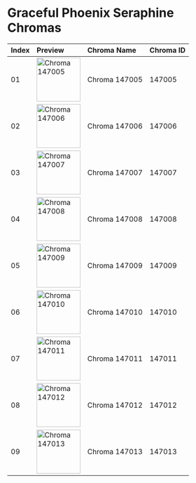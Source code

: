 # Graceful Phoenix Seraphine Chromas

| Index | Preview | Chroma Name | Chroma ID |
|:---|:---|:---|:---|
| 01 | <img src='https://raw.communitydragon.org/latest/plugins/rcp-be-lol-game-data/global/default/v1/champion-chroma-images/147/147005.png' alt='Chroma 147005' width='100'> | Chroma 147005 | 147005 |
| 02 | <img src='https://raw.communitydragon.org/latest/plugins/rcp-be-lol-game-data/global/default/v1/champion-chroma-images/147/147006.png' alt='Chroma 147006' width='100'> | Chroma 147006 | 147006 |
| 03 | <img src='https://raw.communitydragon.org/latest/plugins/rcp-be-lol-game-data/global/default/v1/champion-chroma-images/147/147007.png' alt='Chroma 147007' width='100'> | Chroma 147007 | 147007 |
| 04 | <img src='https://raw.communitydragon.org/latest/plugins/rcp-be-lol-game-data/global/default/v1/champion-chroma-images/147/147008.png' alt='Chroma 147008' width='100'> | Chroma 147008 | 147008 |
| 05 | <img src='https://raw.communitydragon.org/latest/plugins/rcp-be-lol-game-data/global/default/v1/champion-chroma-images/147/147009.png' alt='Chroma 147009' width='100'> | Chroma 147009 | 147009 |
| 06 | <img src='https://raw.communitydragon.org/latest/plugins/rcp-be-lol-game-data/global/default/v1/champion-chroma-images/147/147010.png' alt='Chroma 147010' width='100'> | Chroma 147010 | 147010 |
| 07 | <img src='https://raw.communitydragon.org/latest/plugins/rcp-be-lol-game-data/global/default/v1/champion-chroma-images/147/147011.png' alt='Chroma 147011' width='100'> | Chroma 147011 | 147011 |
| 08 | <img src='https://raw.communitydragon.org/latest/plugins/rcp-be-lol-game-data/global/default/v1/champion-chroma-images/147/147012.png' alt='Chroma 147012' width='100'> | Chroma 147012 | 147012 |
| 09 | <img src='https://raw.communitydragon.org/latest/plugins/rcp-be-lol-game-data/global/default/v1/champion-chroma-images/147/147013.png' alt='Chroma 147013' width='100'> | Chroma 147013 | 147013 |
